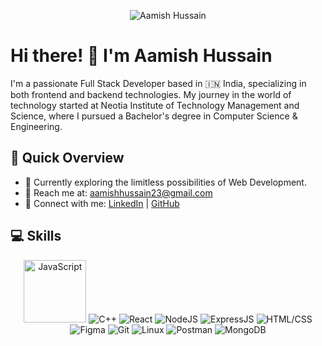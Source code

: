 <p align="center">
  <img src="https://your-image-url.com/your-image.png" alt="Aamish Hussain">
</p>

# Hi there! 👋 I'm Aamish Hussain

I'm a passionate Full Stack Developer based in 🇮🇳 India, specializing in both frontend and backend technologies. My journey in the world of technology started at Neotia Institute of Technology Management and Science, where I pursued a Bachelor's degree in Computer Science & Engineering.

## 🚀 Quick Overview

- 💼 Currently exploring the limitless possibilities of Web Development.
- 📧 Reach me at: aamishhussain23@gmail.com
- 📱 Connect with me: [LinkedIn](#) | [GitHub](#)

## 💻 Skills

<p align="center">
  <img src="https://media.giphy.com/media/ln7z2eWriiQAllfVcn/giphy.gif" alt="JavaScript" height="100">
  <img src="https://your-skills-image-url.com/cplusplus.png" alt="C++">
  <img src="https://your-skills-image-url.com/react.png" alt="React">
  <img src="https://your-skills-image-url.com/nodejs.png" alt="NodeJS">
  <img src="https://your-skills-image-url.com/expressjs.png" alt="ExpressJS">
  <img src="https://your-skills-image-url.com/htmlcss.png" alt="HTML/CSS">
  <img src="https://your-skills-image-url.com/figma.png" alt="Figma">
  <img src="https://your-skills-image-url.com/git.png" alt="Git">
  <img src="https://your-skills-image-url.com/linux.png" alt="Linux">
  <img src="https://your-skills-image-url.com/postman.png" alt="Postman">
  <img src="https://your-skills-image-url.com/mongodb.png" alt="MongoDB">
</p>



